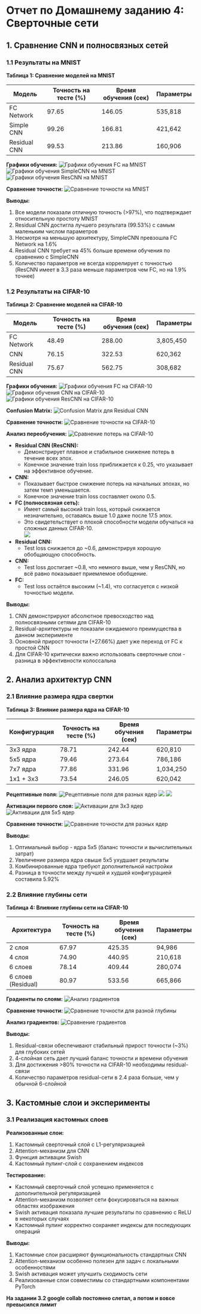 # Отчет по Домашнему заданию 4: Сверточные сети

## 1. Сравнение CNN и полносвязных сетей

### 1.1 Результаты на MNIST

**Таблица 1: Сравнение моделей на MNIST**

| Модель          | Точность на тесте (%) | Время обучения (сек) | Параметры |
|-----------------|------------------------|----------------------|----------|
| FC Network      | 97.65                  | 146.05               | 535,818  |
| Simple CNN      | 99.26                  | 166.81               | 421,642  |
| Residual CNN    | 99.53                  | 213.86               | 160,906  |

**Графики обучения:**
![Графики обучения FC на MNIST](results/mnist_comparison/FC_-_MNIST_Training.png)
![Графики обучения SimpleCNN на MNIST](results/mnist_comparison/SimpleCNN_-_MNIST_Training.png)
![Графики обучения ResCNN на MNIST](results/mnist_comparison/ResCNN_-_MNIST_Training.png)

**Сравнение точности:**
![Сравнение точности на MNIST](results/mnist_comparison/MNIST_Test_Accuracy_Comparison.png)

**Выводы:**
1. Все модели показали отличную точность (>97%), что подтверждает относительную простоту MNIST
2. Residual CNN достигла лучшего результата (99.53%) с самым маленьким числом параметров
3. Несмотря на меньшую архитектуру, SimpleCNN превзошла FC Network на 1.6%
4. Residual CNN требует на 45% больше времени обучения по сравнению с SimpleCNN
5. Количество параметров не всегда коррелирует с точностью (ResCNN имеет в 3.3 раза меньше параметров чем FC, но на 1.9% точнее)

### 1.2 Результаты на CIFAR-10

**Таблица 2: Сравнение моделей на CIFAR-10**

| Модель          | Точность на тесте (%)  | Время обучения (сек) | Параметры   |
|-----------------|------------------------|----------------------|-------------|
| FC Network      | 48.49                  | 288.00               | 3,805,450   |
| CNN             | 76.15                  | 322.53               | 620,362     |
| Residual CNN    | 75.67                  | 562.75               | 308,682     |

**Графики обучения:**
![Графики обучения FC на CIFAR-10](results/cifar_comparison/FC_-_CIFAR-10_Training.png)
![Графики обучения CNN на CIFAR-10](results/cifar_comparison/CNN_-_CIFAR-10_Training.png)
![Графики обучения ResCNN на CIFAR-10](results/cifar_comparison/ResCNN_-_CIFAR-10_Training.png)

**Confusion Matrix:**
![Confusion Matrix для Residual CNN](results/cifar_comparison/ResCNN_-_CIFAR-10_Confusion_Matrix.png)

**Сравнение точности:**
![Сравнение точности на CIFAR-10](results/cifar_comparison/CIFAR-10_Test_Accuracy_Comparison.png)

**Анализ переобучения:**
![Сравнение потерь на CIFAR-10](results/cifar_comparison/CIFAR-10_Train_Loss_Comparison.png)
- **Residual CNN (ResCNN):**  
  - Демонстрирует плавное и стабильное снижение потерь в течение всех эпох.  
  - Конечное значение train loss приближается к 0.25, что указывает на эффективное обучение.  
- **CNN:**  
  - Показывает быстрое снижение потерь на начальных эпохах, но затем темп уменьшается.  
  - Конечное значение train loss составляет около 0.5.  
- **FC (полносвязная сеть):**  
  - Имеет самый высокий train loss, который снижается незначительно, оставаясь выше 1.0 даже после 17.5 эпох.  
  - Это свидетельствует о плохой способности модели обучаться на сложных данных CIFAR-10.   
![](results/cifar_comparison/CIFAR-10_Test_Loss_Comparison.png) 
- **Residual CNN:**  
  - Test loss снижается до ~0.6, демонстрируя хорошую обобщающую способность.  
- **CNN:**  
  - Test loss достигает ~0.8, что немного выше, чем у ResCNN, но всё равно показывает приемлемое обобщение.  
- **FC:**  
  - Test loss остаётся высоким (~1.4), что согласуется с низкой точностью модели.  

**Выводы:**
1. CNN демонстрируют абсолютное превосходство над полносвязными сетями для CIFAR-10
2. Residual-архитектуры не показали ожидаемого преимущества в данном эксперименте
3. Основной прирост точности (+27.66%) дает уже переход от FC к простой CNN
4. Для CIFAR-10 критически важно использовать сверточные слои - разница в эффективности колоссальна

## 2. Анализ архитектур CNN

### 2.1 Влияние размера ядра свертки

**Таблица 3: Влияние размера ядра на CIFAR-10**

| Конфигурация    | Точность на тесте (%)  | Время обучения (сек) | Параметры   |
|-----------------|------------------------|----------------------|-------------|
| 3x3 ядра        | 78.71                  | 242.44               | 620,810     |
| 5x5 ядра        | 79.46                  | 273.64               | 786,186     |
| 7x7 ядра        | 77.86                  | 331.96               | 1,034,250   |
| 1x1 + 3x3       | 73.54                  | 246.05               | 620,042     |

**Рецептивные поля:**
![Рецептивные поля для разных ядер](results/architecture_analysis/rf_growth_Residual.png)
![](results/architecture_analysis/rf_growth_5x5.png)
![](results/architecture_analysis/rf_growth_3x3.png)


**Активации первого слоя:**
![Активации для 3x3 ядер](results/architecture_analysis/3x3_activations.png)
![Активации для 5x5 ядер](results/architecture_analysis/5x5_activations.png)

**Сравнение точности:**
![Сравнение точности для разных ядер](results/architecture_analysis/kernel_size_comparison.png)

**Выводы:**
1. Оптимальный выбор - ядра 5x5 (баланс точности и вычислительных затрат)
2. Увеличение размера ядра свыше 5x5 ухудшает результаты
3. Комбинированные ядра требуют дополнительной настройки
4. Разница в точности между лучшей и худшей конфигурацией составила 5.92%

### 2.2 Влияние глубины сети

**Таблица 4: Влияние глубины сети на CIFAR-10**

| Архитектура       | Точность на тесте (%)  | Время обучения (сек)| Параметры |
|-------------------|------------------------|---------------------|-----------|
| 2 слоя            | 67.97                  | 425.35              | 94,986    |
| 4 слоя            | 74.90                  | 440.95              | 210,618   |
| 6 слоев           | 78.14                  | 409.44              | 280,074   |
| 6 слоев (Residual)| 80.97                  | 533.56              | 665,866   |

**Градиенты по слоям:**
![Анализ градиентов](results/architecture_analysis/gradient_analysis.png)

**Сравнение точности:**
![Сравнение точности для разной глубины](results/architecture_analysis/depth_comparison.png)

**Анализ градиентов:**
![Сравнение градиентов](results/architecture_analysis/gradient_comparison.png)

**Выводы:**
1. Residual-связи обеспечивают стабильный прирост точности (~3%) для глубоких сетей
2. 4-слойная сеть дает лучший баланс точности и времени обучения
3. Для достижения >80% точности на CIFAR-10 необходимы residual-связи
4. Количество параметров residual-сети в 2.4 раза больше, чем у обычной 6-слойной

## 3. Кастомные слои и эксперименты

### 3.1 Реализация кастомных слоев

**Реализованные слои:**
1. Кастомный сверточный слой с L1-регуляризацией
2. Attention-механизм для CNN
3. Функция активации Swish
4. Кастомный пулинг-слой с сохранением индексов

**Тестирование:**
- Кастомный сверточный слой успешно применяется с дополнительной регуляризацией
- Attention-механизм позволяет сети фокусироваться на важных областях изображения
- Swish активация показала лучшие результаты по сравнению с ReLU в некоторых случаях
- Кастомный пулинг корректно сохраняет индексы для последующих операций

**Выводы:**
1. Кастомные слои расширяют функциональность стандартных CNN
2. Attention-механизм особенно полезен для задач с локальными особенностями
3. Swish активация может улучшить сходимость сети
4. Реализованные слои совместимы со стандартными компонентами PyTorch

**На задании 3.2 google collab постоянно слетал, а потом и вовсе превысился лимит**

